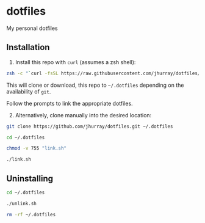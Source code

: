 # dotfiles
My personal dotfiles

## Installation

1. Install this repo with `curl` (assumes a zsh shell):

```bash
zsh -c "`curl -fsSL https://raw.githubusercontent.com/jhurray/dotfiles/master/install.sh`"
```

This will clone or download, this repo to `~/.dotfiles` depending on the availability of `git`.

Follow the prompts to link the appropriate dotfiles.

2. Alternatively, clone manually into the desired location:

```bash
git clone https://github.com/jhurray/dotfiles.git ~/.dotfiles

cd ~/.dotfiles

chmod -v 755 "link.sh"

./link.sh
```

## Uninstalling

```bash
cd ~/.dotfiles

./unlink.sh

rm -rf ~/.dotfiles
```
